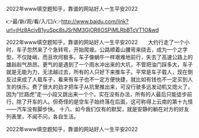 2022年www填空题知乎，靠谱的网站好人一生平安2022

👉最/新/观/看/入/口/👉http://www.baidu.com/link?url=jHz8AcivB1yuSpc8sJSrNM3GjOR6OSPiMLRbBTcVT1O&wd

2022年www填空题知乎，靠谱的网站好人一生平安2022　　大约行走了一个小时，车子忽然来了个急转弯，开始爬坡。公路顺着山腰弯来绕去，成为一个之字型，不仅陡峭，而且坎坷极多。车子像蜗牛一样艰难地前行，失去了高速公路上的雄赳赳气昂昂。更气的是遇到了一个雨水冲出来的大坑，不管把油门踩多大，车子就是无能为力，无法越过去，所有的人只好下来推车子。平常是车子载人，现在倒反过来成了人载车子，看来有车子也不一定方便快捷，就比如有钱也不一定买到人生的快乐。费了很大的劲才把车子从坑里推出来，可没行驶多远发动机又熄火了，因为“拦路虎”走一小段又跳出来一个个。实在没有办法，所有的人最后只能徒步前行，除了开车的人。但奇怪的是空车子始终落在后面，这可称得上云南的第十九怪——汽车没有脚步快。
	十八、如今我们仅有的默契，就是安静的躺在对方的好友列表里，不闻不问，各自生活。


2022年www填空题知乎，靠谱的网站好人一生平安2022
